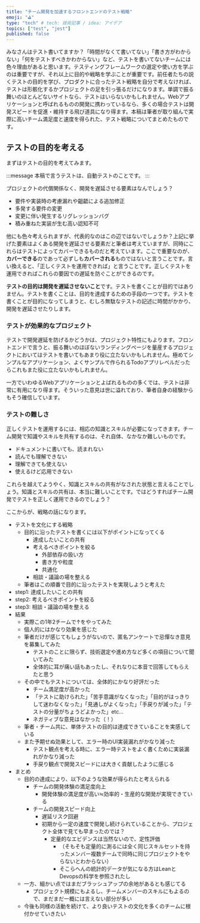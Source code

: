 ```yaml
---
title: "チーム開発を加速するフロントエンドのテスト戦略"
emoji: "⛳"
type: "tech" # tech: 技術記事 / idea: アイデア
topics: ["test", "jest"]
published: false
---
```


みなさんはテスト書いてますか？「時間がなくて書いてない」「書き方がわからない」「何をテストすべきかわからない」など、テストを書いてないチームには色々理由があると思います。テスティングフレームワークの選定や使い方を学ぶのは重要ですが、それ以上に目的や戦略を学ぶことが重要です。前任者たちの説くテストの目的を学び、プロダクトに合ったテスト戦略を自分で考えなければ、テストは形骸化するかプロジェクトの足を引っ張るだけになります。単調で振る舞いのほとんどないサイトなら、テストはいらないかもしれません。Webアプリケーションと呼ばれるものの開発に携わっているなら、多くの場合テストは開発スピードを促進・維持する飛び道具になり得ます。本稿は筆者が取り組んで実際に高いチーム満足度と速度を得られた、テスト戦略についてまとめたものです。

## テストの目的を考える

まずはテストの目的を考えてみます。

:::message
本稿で言うテストは、自動テストのことです。
:::

プロジェクトの代償関係なく、開発を遅延させる要素はなんでしょう？

- 要件や実装時の考慮漏れや齟齬による追加修正
- 多発する要件の変更
- 変更に伴い発生するリグレッションバグ
- 積み重ねた実装が生む高い認知不可

他にも色々考えられますが、代表的なのはこの辺ではないでしょうか？上記に挙げた要素はよくある開発を遅延させる要素だと筆者は考えていますが、同時にこれらはテストによってカバーできるものだと考えています。ここで重要なのが、**カバーできる**のであって必ずしも**カバーされる**ものではないと言うことです。言い換えると、「正しくテストを運用できれば」と言うことです。正しくテストを運用できればこれらの要因での遅延を防ぐことができるのです。

**テストの目的は開発を遅延させないこと**です。テストを書くことが目的ではありません。テストを書くことは、目的を達成するための手段の一つです。テストを書くことが目的になってしまうと、むしろ無駄なテストの記述に時間がかかり、開発を遅延させたりします。

### テストが効果的なプロジェクト

テストで開発遅延を防げるかどうかは、プロジェクト特性にもよります。フロントエンドで言うと、振る舞いのほぼないランディングページを量産するプロジェクトにおいてはテストを書いてもあまり役に立たないかもしれません。極めてシンプルなアプリケーション、よくサンプルで作られるTodoアプリレベルだったらこれもまた役に立たないかもしれません。

一方でいわゆるWebアプリケーションとよばれるものの多くでは、テストは非常に有用になり得ます。そういった意見は世に溢れており、筆者自身の経験からもそう確信しています。

### テストの難しさ

正しくテストを運用するには、相応の知識とスキルが必要になってきます。チーム開発で知識やスキルを共有するのは、それ自体、なかなか難しいものです。

- ドキュメントに書いても、読まれない
- 読んでも理解できない
- 理解できても使えない
- 使えるけど応用できない

これらを越えてようやく、知識とスキルの共有がなされた状態と言えることでしょう。知識とスキルの共有は、本当に難しいことです。ではどうすればチーム開発でテストを正しく運用できるのでしょう？

ここからが、戦略の話になります。


- テストを文化にする戦略
  - 目的に沿ったテストを書くには以下がポイントになってくる
    - 達成したいことの共有
    - 考えるべきポイントを絞る
      - 外部依存の扱い方
      - 書き方や粒度
      - 共通化
    - 相談・議論の場を整える
  - 筆者はこの順番で目的に沿ったテストを実現しようと考えた
- step1: 達成したいことの共有
- step2: 考えるべきポイントを絞る
- step3: 相談・議論の場を整える
- 結果
  - 実際この1年2チームで↑をやってみた
  - 個人的にはかなり効果を感じた
  - 筆者だけが感じてもしょうがないので、匿名アンケートで忌憚なき意見を募集してみた
    - テストのことに限らず、技術選定や進め方など多くの項目について聞いてみた
    - 全体的に耳が痛い話もあったし、それなりに本音で回答してもらえたと思う
  - その中でもテストについては、全体的にかなり好評だった
    - チーム満足度が高かった
    - 「テストに助けられた」「苦手意識がなくなった」「目的がはっきりして迷わなくなった」「見通しがよくなった」「手戻りが減った」「テストの分量がちょうどよかった」etc...
    - ネガティブな意見はなかった（！）
  - 筆者・チーム共に、単体テストの目的は達成できていることを実感している
  - また予期せぬ効果として、エラー時のUI実装漏れがかなり減った
    - テスト観点を考える時に、エラー時テストをよく書くために実装漏れがかなり減った
    - 手戻り観点で開発スピードには大きく貢献したように感じる
- まとめ
  - 目的の達成により、以下のような効果が得られたと考えられる
    - チームの開発体験の満足度向上
      - 開発体験の満足度が高い≒効率的・生産的な開発が実現できている
    - チームの開発スピード向上
      - 遅延リスク回避
      - 初期から一定の速度で開発し続けられていることから、プロジェクト全体で見ても早まったのでは？
        - 定量的なエビデンスは当然ないので、定性評価
          - （そもそも定量的に測るには全く同じスキルセットを持ったメンバー複数チームで同時に同じプロジェクトをやらないとわからない）
          - そこらへんの統計的データが気になる方はLeanとDevopsの科学を参照されたし
  - 一方、細かい点ではまだブラッシュアップの余地があるとも感じてる
    - プロジェクト規模にもよるし、チームメンバーのスキルにもよるので、まだまだ一概には言えない部分が多い
  - 今後も同様の活動を続けて、より良いテストの文化を多くのチームに根付かせていきたい
